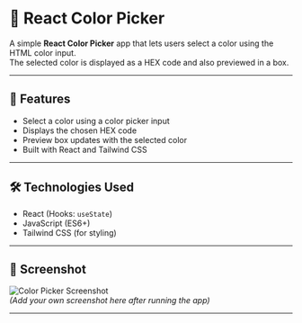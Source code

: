 # 🎨 React Color Picker

A simple **React Color Picker** app that lets users select a color using the HTML color input.  
The selected color is displayed as a HEX code and also previewed in a box.

---

## 🚀 Features
- Select a color using a color picker input
- Displays the chosen HEX code
- Preview box updates with the selected color
- Built with React and Tailwind CSS

---

## 🛠️ Technologies Used
- React (Hooks: `useState`)
- JavaScript (ES6+)
- Tailwind CSS (for styling)

---

## 📸 Screenshot
![Color Picker Screenshot](src/screenshot.png)  
*(Add your own screenshot here after running the app)*

---


